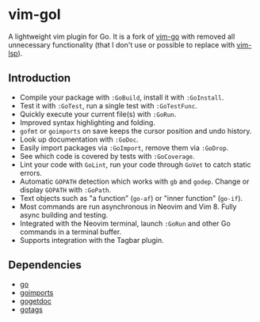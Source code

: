# vim-gol
A lightweight vim plugin for Go. It is a fork of [vim-go](https://github.com/fatih/vim-go) with removed all unnecessary functionality (that I don't use or possible to replace with [vim-lsp](https://github.com/prabirshrestha/vim-lsp)).

## Introduction
* Compile your package with `:GoBuild`, install it with `:GoInstall`.
* Test it with `:GoTest`, run a single test with `:GoTestFunc`.
* Quickly execute your current file(s) with `:GoRun`.
* Improved syntax highlighting and folding.
* `gofmt` or `goimports` on save keeps the cursor position and undo history.
* Look up documentation with `:GoDoc`.
* Easily import packages via `:GoImport`, remove them via `:GoDrop`.
* See which code is covered by tests with `:GoCoverage`.
* Lint your code with `GoLint`, run your code through `GoVet` to catch static errors.
* Automatic `GOPATH` detection which works with `gb` and `godep`. Change or display `GOPATH` with `:GoPath`.
* Text objects such as "a function" (`go-af`) or "inner function" (`go-if`).
* Most commands are run asynchronous in Neovim and Vim 8. Fully async building and testing.
* Integrated with the Neovim terminal, launch `:GoRun` and other Go commands in a terminal buffer.
* Supports integration with the Tagbar plugin.

## Dependencies
* [go](https://github.com/golang/go)
* [goimports](https://github.com/golang/tools/tree/master/imports)
* [gogetdoc](https://github.com/zmb3/gogetdoc)
* [gotags](https://github.com/jstemmer/gotags)
